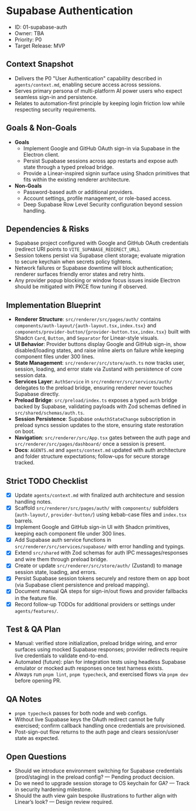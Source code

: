 # Supabase Authentication

- ID: 01-supabase-auth
- Owner: TBA
- Priority: P0
- Target Release: MVP

## Context Snapshot

- Delivers the P0 "User Authentication" capability described in `agents/context.md`, enabling secure access across sessions.
- Serves primary persona of multi-platform AI power users who expect seamless sign-in and persistence.
- Relates to automation-first principle by keeping login friction low while respecting security requirements.

## Goals & Non-Goals

- **Goals**
  - Implement Google and GitHub OAuth sign-in via Supabase in the Electron client.
  - Persist Supabase sessions across app restarts and expose auth state through a typed preload bridge.
  - Provide a Linear-inspired signin surface using Shadcn primitives that fits within the existing renderer architecture.
- **Non-Goals**
  - Password-based auth or additional providers.
  - Account settings, profile management, or role-based access.
  - Deep Supabase Row Level Security configuration beyond session handling.

## Dependencies & Risks

- Supabase project configured with Google and GitHub OAuth credentials (redirect URI points to `VITE_SUPABASE_REDIRECT_URL`).
- Session tokens persist via Supabase client storage; evaluate migration to secure keychain when secrets policy tightens.
- Network failures or Supabase downtime will block authentication; renderer surfaces friendly error states and retry hints.
- Any provider popup blocking or window focus issues inside Electron should be mitigated with PKCE flow tuning if observed.

## Implementation Blueprint

- **Renderer Structure**: `src/renderer/src/pages/auth/` contains `components/auth-layout/{auth-layout.tsx,index.tsx}` and `components/provider-button/{provider-button.tsx,index.tsx}` built with Shadcn `Card`, `Button`, and `Separator` for Linear-style visuals.
- **UI Behavior**: Provider buttons display Google and GitHub sign-in, show disabled/loading states, and raise inline alerts on failure while keeping component files under 300 lines.
- **State Management**: `src/renderer/src/store/auth.ts` now tracks user, session, loading, and error state via Zustand with persistence of core session data.
- **Services Layer**: `AuthService` in `src/renderer/src/services/auth/` delegates to the preload bridge, ensuring renderer never touches Supabase directly.
- **Preload Bridge**: `src/preload/index.ts` exposes a typed `auth` bridge backed by Supabase, validating payloads with Zod schemas defined in `src/shared/schemas/auth.ts`.
- **Session Persistence**: Supabase `onAuthStateChange` subscription in preload syncs session updates to the store, ensuring state restoration on boot.
- **Navigation**: `src/renderer/src/App.tsx` gates between the auth page and `src/renderer/src/pages/dashboard/` once a session is present.
- **Docs**: `AGENTS.md` and `agents/context.md` updated with auth architecture and folder structure expectations; follow-ups for secure storage tracked.

## Strict TODO Checklist

- [x] Update `agents/context.md` with finalized auth architecture and session handling notes.
- [x] Scaffold `src/renderer/src/pages/auth/` with `components/` subfolders (`auth-layout/`, `provider-button/`) using kebab-case files and `index.tsx` barrels.
- [x] Implement Google and GitHub sign-in UI with Shadcn primitives, keeping each component file under 300 lines.
- [x] Add Supabase auth service functions in `src/renderer/src/services/supabase/` with error handling and typings.
- [x] Extend `src/shared` with Zod schemas for auth IPC messages/responses and wire them through preload bridge.
- [x] Create or update `src/renderer/src/store/auth/` (Zustand) to manage session state, loading, and errors.
- [x] Persist Supabase session tokens securely and restore them on app boot (via Supabase client persistence and preload mapping).
- [x] Document manual QA steps for sign-in/out flows and provider fallbacks in the feature file.
- [x] Record follow-up TODOs for additional providers or settings under `agents/features/`.

## Test & QA Plan

- Manual: verified store initialization, preload bridge wiring, and error surfaces using mocked Supabase responses; provider redirects require live credentials to validate end-to-end.
- Automated (future): plan for integration tests using headless Supabase emulator or mocked auth responses once test harness exists.
- Always run `pnpm lint`, `pnpm typecheck`, and exercised flows via `pnpm dev` before opening PR.

## QA Notes

- `pnpm typecheck` passes for both node and web configs.
- Without live Supabase keys the OAuth redirect cannot be fully exercised; confirm callback handling once credentials are provisioned.
- Post-sign-out flow returns to the auth page and clears session/user state as expected.

## Open Questions

- Should we introduce environment switching for Supabase credentials (prod/staging) in the preload config? — Pending product decision.
- Do we need to upgrade session storage to OS keychain for GA? — Track in security hardening milestone.
- Should the auth view gain bespoke illustrations to further align with Linear’s look? — Design review required.
